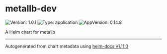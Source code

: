 # metallb-dev

![Version: 1.0.1](https://img.shields.io/badge/Version-1.0.1-informational?style=flat-square) ![Type: application](https://img.shields.io/badge/Type-application-informational?style=flat-square) ![AppVersion: 0.14.8](https://img.shields.io/badge/AppVersion-0.14.8-informational?style=flat-square)

A Helm chart for metallb

----------------------------------------------
Autogenerated from chart metadata using [helm-docs v1.11.0](https://github.com/norwoodj/helm-docs/releases/v1.11.0)
